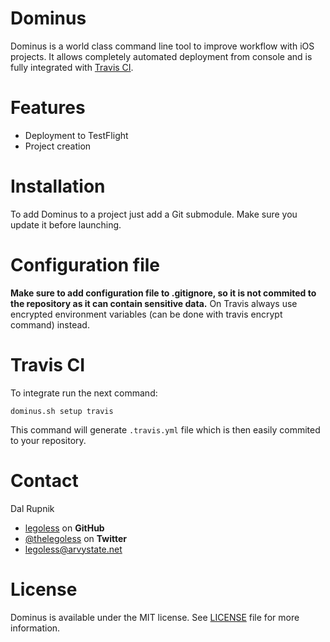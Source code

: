 Dominus
=======

Dominus is a world class command line tool to improve workflow with iOS projects. It allows completely automated deployment from console and is fully integrated with [Travis CI](https://travis-ci.com).

# Features

- Deployment to TestFlight
- Project creation

# Installation

To add Dominus to a project just add a Git submodule. Make sure you update it before launching.

# Configuration file

**Make sure to add configuration file to .gitignore, so it is not commited to the repository as it can contain sensitive data.** On Travis always use encrypted environment variables (can be done with travis encrypt command) instead.

# Travis CI

To integrate run the next command:

`dominus.sh setup travis`

This command will generate `.travis.yml` file which is then easily commited to your repository.

Contact
======

Dal Rupnik

- [legoless](https://github.com/legoless) on **GitHub**
- [@thelegoless](https://twitter.com/thelegoless) on **Twitter**
- [legoless@arvystate.net](mailto:legoless@arvystate.net)

License
======

Dominus is available under the MIT license. See [LICENSE](https://github.com/Legoless/Dominus/blob/master/LICENSE) file for more information.
